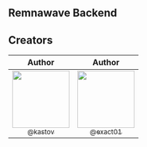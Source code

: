 ## Remnawave Backend


## Creators

|                                                                                                                                                   Author                                                                                                                                                    |                                                                                                                                    Author                                                                                                                                     |
| :---------------------------------------------------------------------------------------------------------------------------------------------------------------------------------------------------------------------------------------------------------------------------------------------------------: | :---------------------------------------------------------------------------------------------------------------------------------------------------------------------------------------------------------------------------------------------------------------------------------: |
| [<img src="https://github.com/kastov.png?size=115" width=115><br><sub>@kastov</sub>](https://github.com/kastov) | [<img src="https://github.com/exact01.png?size=250" width=115><br><sub>@exact01</sub>](https://github.com/exact01) |